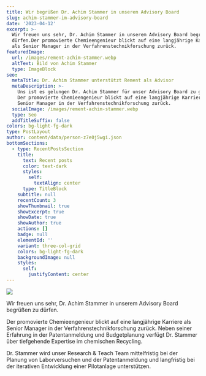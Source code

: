 ```yaml
---
title: Wir begrüßen Dr. Achim Stammer in unserem Advisory Board
slug: achim-stammer-im-advisory-board
date: '2023-04-12'
excerpt: >-
  Wir freuen uns sehr, Dr. Achim Stammer in unserem Advisory Board begrüßen zu
  dürfen.Der promovierte Chemieengenieur blickt auf eine langjährige Karriere
  als Senior Manager in der Verfahrenstechnikforschung zurück. 
featuredImage:
  url: /images/rement-achim-stammer.webp
  altText: Bild von Achim Stammer
  type: ImageBlock
seo:
  metaTitle: Dr. Achim Stammer unterstützt Rement als Advisor
  metaDescription: >-
    Uns ist es gelungen Dr. Achim Stammer für unser Advisory Board zu gewinnen.
    Der promovierte Chemieengenieur blickt auf eine langjährige Karriere als
    Senior Manager in der Verfahrenstechnikforschung zurück. 
  socialImage: /images/rement-achim-stammer.webp
  type: Seo
  addTitleSuffix: false
colors: bg-light-fg-dark
type: PostLayout
author: content/data/person-z7e0j5wgi.json
bottomSections:
  - type: RecentPostsSection
    title:
      text: Recent posts
      color: text-dark
      styles:
        self:
          textAlign: center
      type: TitleBlock
    subtitle: null
    recentCount: 3
    showThumbnail: true
    showExcerpt: true
    showDate: true
    showAuthor: true
    actions: []
    badge: null
    elementId: ''
    variant: three-col-grid
    colors: bg-light-fg-dark
    backgroundImage: null
    styles:
      self:
        justifyContent: center
---
```

![](/images/rement-achim-stammer.webp)

Wir freuen uns sehr, Dr. Achim Stammer in unserem Advisory Board begrüßen zu dürfen. 

Der promovierte Chemieengenieur blickt auf eine langjährige Karriere als Senior Manager in der Verfahrenstechnikforschung zurück. Neben seiner Erfahrung in der Patentanmeldung und Budgetplanung verfügt Dr. Stammer über tiefgehende Expertise im chemischen Recycling. 

Dr. Stammer wird unser Research & Teach Team mittelfristig bei der Planung von Laborversuchen und der Patentanmeldung und langfristig bei der iterativen Entwicklung einer Pilotanlage unterstützen. 

